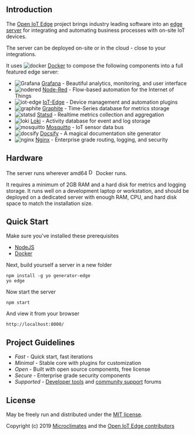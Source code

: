 ## Introduction

The [Open IoT Edge](https://github.com/iot-edge) project brings industry leading software into an
[edge server](https://en.wikipedia.org/wiki/Edge_computing "wikipedia.org") for integrating and automating business processes with on-site IoT devices.

The server can be deployed on-site or in the cloud - close to your integrations.

It uses 
![docker](https://iot-edge.github.io/iot-edge-docs/_media/icon/docker.png) [Docker](https://www.docker.com) to compose the following components into a full featured edge server:

- ![Grafana](https://iot-edge.github.io/iot-edge-docs/_media/icon/grafana.png) [Grafana](https://grafana.com/) - Beautiful analytics, monitoring, and user interface
- ![nodered](https://iot-edge.github.io/iot-edge-docs/_media/icon/nodered.png) [Node-Red](https://nodered.org) - Flow-based automation for the Internet of Things
- ![iot-edge](https://iot-edge.github.io/iot-edge-docs/_media/icon/iot-edge.png) [IoT-Edge](https://github.com/iot-edge/iot-edge) - Device management and automation plugins
- ![graphite](https://iot-edge.github.io/iot-edge-docs/_media/icon/graphite.png) [Graphite](https://graphiteapp.org/) - Time-Series database for metrics storage
- ![statsd](https://iot-edge.github.io/iot-edge-docs/_media/icon/statsd.png) [Statsd](https://www.npmjs.com/package/statsd) - Realtime metrics collection and aggregation
- ![loki](https://iot-edge.github.io/iot-edge-docs/_media/icon/loki.png) [Loki](https://grafana.com/loki) - Activity database for event and log storage
- ![mosquitto](https://iot-edge.github.io/iot-edge-docs/_media/icon/mosquitto.png) [Mosquitto](https://mosquitto.org) - IoT sensor data bus
- ![docsify](https://iot-edge.github.io/iot-edge-docs/_media/icon/docsify.png) [Docsify](https://docsify.js.org) - A magical documentation site generator
- ![nginx](https://iot-edge.github.io/iot-edge-docs/_media/icon/nginx.png) [Nginx](https://www.nginx.com) - Enterprise grade routing, logging, and security

## Hardware

The server runs wherever amd64 [<img src="https://www.docker.com/sites/default/files/d8/Docker-R-Logo-08-2018-Monochomatic-RGB_Moby-x1.png" alt="Docker" width="16"/>](https://www.docker.com) Docker runs.

It requires a minimum of 2GB RAM and a hard disk for metrics and logging storage. It runs well on a development laptop or workstation, and should be deployed on a dedicated server with enough RAM, CPU, and hard disk space to
match the installation size.

## Quick Start

Make sure you've installed these prerequisites

- [NodeJS](https://nodejs.org)
- [Docker](https://www.docker.com/products)

Next, build yourself a server in a new folder

```
npm install -g yo generator-edge
yo edge
```

Now start the server

```
npm start
```

And view it from your browser

```
http://localhost:8000/
```

## Project Guidelines

- *Fast* - Quick start, fast iterations
- *Minimal* - Stable core with plugins for customization
- *Open* - Built with open source components, free license
- *Secure* - Enterprise grade security components
- *Supported* - [Developer tools](https://www.npmjs.com/package/generator-edge) and [community support](https://gitter.im/iot-edge/community) forums

## License

May be freely run and distributed under the [MIT license](https://raw.githubusercontent.com/iot-edge/iot-edge/master/LICENSE).

Copyright (c) 2019 [Microclimates](https://github.com/microclimates) and the [Open IoT Edge contributors](https://github.com/iot-edge/iot-edge/graphs/contributors)